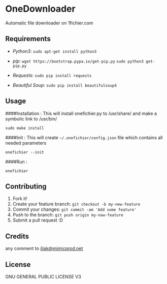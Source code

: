 # OneDownloader

Automatic file downloader on 1fichier.com

## Requirements

* *Python3*:
 `sudo apt-get install python3`

* *pip*:
 `wget https://bootstrap.pypa.io/get-pip.py`
 `sudo python3 get-pip.py`

* *Requests*:
 `sudo pip install requests`

* *Beautiful Soup*:
 `sudo pip install beautifulsoup4`

## Usage

####Installation :
This will install onefichier.py to /usr/share/ and make a symbolic link to /usr/bin/
```
sudo make install
```

####Init :
This will create `~/.onefichier/config.json` file which contains all needed parameters
```
onefichier --init
```

####Run :

```
onefichier
```

## Contributing

1. Fork it!
2. Create your feature branch: `git checkout -b my-new-feature`
3. Commit your changes: `git commit -am 'Add some feature'`
4. Push to the branch: `git push origin my-new-feature`
5. Submit a pull request :D


## Credits

any comment to iliak@mimicprod.net

## License

GNU GENERAL PUBLIC LICENSE V3
